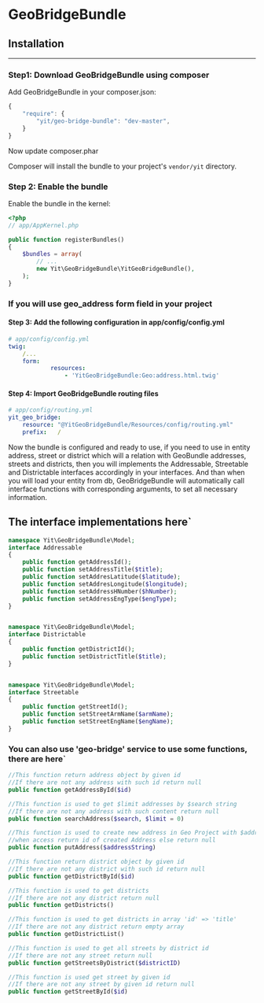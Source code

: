 GeoBridgeBundle
======================

## Installation
-----------------------

### Step1: Download GeoBridgeBundle using composer

Add GeoBridgeBundle in your composer.json:

```js
{
    "require": {
        "yit/geo-bridge-bundle": "dev-master",
    }
}
```

Now update composer.phar

Composer will install the bundle to your project's `vendor/yit` directory.

### Step 2: Enable the bundle

Enable the bundle in the kernel:

``` php
<?php
// app/AppKernel.php

public function registerBundles()
{
    $bundles = array(
        // ...
        new Yit\GeoBridgeBundle\YitGeoBridgeBundle(),
    );
}
```

### If you will use geo_address form field in your project

#### Step 3: Add the following configuration in app/config/config.yml

``` yaml
# app/config/config.yml
twig:
    /...
    form:
            resources:
                - 'YitGeoBridgeBundle:Geo:address.html.twig'
```

#### Step 4: Import GeoBridgeBundle routing files

``` yaml
# app/config/routing.yml
yit_geo_bridge:
    resource: "@YitGeoBridgeBundle/Resources/config/routing.yml"
    prefix:   /
```

Now the bundle is configured and ready to use, if you need to use in entity address, street or district which will
a relation with GeoBundle addresses, streets and districts, then you will implements the Addressable, Streetable and
Districtable interfaces accordingly in your interfaces. And than when you will load your entity from db, GeoBridgeBundle
will automatically call interface functions with corresponding arguments, to set all necessary information.

## The interface implementations here`

``` php
namespace Yit\GeoBridgeBundle\Model;
interface Addressable
{
    public function getAddressId();
    public function setAddressTitle($title);
    public function setAddresLatitude($latitude);
    public function setAddresLongitude($longitude);
    public function setAddressHNumber($hNumber);
    public function setAddressEngType($engType);
}


namespace Yit\GeoBridgeBundle\Model;
interface Districtable
{
    public function getDistrictId();
    public function setDistrictTitle($title);
}


namespace Yit\GeoBridgeBundle\Model;
interface Streetable
{
    public function getStreetId();
    public function setStreetArmName($armName);
    public function setStreetEngName($engName);
}
```

### You can also use 'geo-bridge' service to use some functions, there are here`

``` php
//This function return address object by given id
//If there are not any address with such id return null
public function getAddressById($id)

//This function is used to get $limit addresses by $search string
//If there are not any address with such content return null
public function searchAddress($search, $limit = 0)

//This function is used to create new address in Geo Project with $addressString title
//when access return id of created Address else return null
public function putAddress($addressString)

//This function return district object by given id
//If there are not any district with such id return null
public function getDistrictById($id)

//This function is used to get districts
//If there are not any district return null
public function getDistricts()

//This function is used to get districts in array 'id' => 'title'
//If there are not any district return empty array
public function getDistrictList()

//This function is used to get all streets by district id
//If there are not any street return null
public function getStreetsByDistrict($districtID)

//This function is used get street by given id
//If there are not any street by given id return null
public function getStreetById($id)
```



